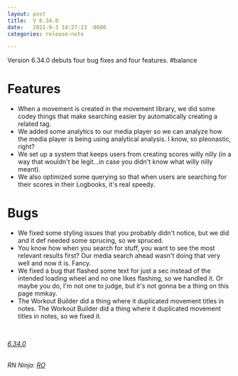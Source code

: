 ```yaml
---
layout: post
title:  V 6.34.0
date:   2021-9-3 14:27:13 -0600
categories: release-note

---
```

Version 6.34.0 debuts four bug fixes and four features. #balance

# Features

- When a movement is created in the movement library, we did some codey things that make searching easier by automatically creating a related tag. 
- We added some analytics to our media player so we can analyze how the media player is being using analytical analysis. I know, so pleonastic, right? 
- We set up a system that keeps users from creating scores willy nilly (in a way that wouldn't be legit...in case you didn't know what willy nilly meant). 
- We also optimized some querying so that when users are searching for their scores in their Logbooks, it's real speedy.


# Bugs

- We fixed some styling issues that you probably didn't notice, but we did and it def needed some sprucing, so we spruced. 
- You know how when you search for stuff, you want to see the most relevant results first? Our media search ahead wasn't doing that very well and now it is. Fancy.
- We fixed a bug that flashed some text for just a sec instead of the intended loading wheel and no one likes flashing, so we handled it. Or maybe you do, I'm not one to judge, but it's not gonna be a thing on this page mmkay. 
- The Workout Builder did a thing where it duplicated movement titles in notes. The Workout Builder did a thing where it duplicated movement titles in notes, so we fixed it.


<br/>

*[6.34.0](https://github.com/streetparking/my-streetparking/releases/tag/v6.34.0)*
<br/>
<br/>

_RN Ninja: [RO](https://github.com/robyanna)_
 
 
 